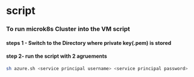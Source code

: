 # script
### To run microk8s Cluster into the VM script 
#### steps 1 - Switch to the Directory where private key(.pem) is stored
#### step 2- run the script with 2 agruements


```bash
sh azure.sh <service principal username> <service principal password>
```
